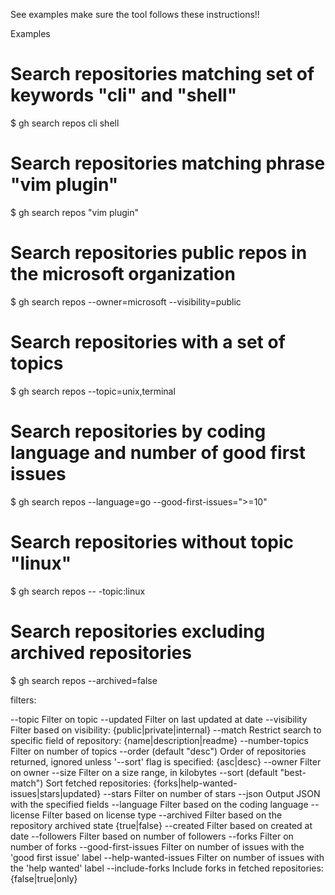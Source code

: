 See examples
make sure the tool follows these instructions!!

Examples

# Search repositories matching set of keywords "cli" and "shell"
$ gh search repos cli shell

# Search repositories matching phrase "vim plugin"
$ gh search repos "vim plugin"

# Search repositories public repos in the microsoft organization
$ gh search repos --owner=microsoft --visibility=public

# Search repositories with a set of topics
$ gh search repos --topic=unix,terminal

# Search repositories by coding language and number of good first issues
$ gh search repos --language=go --good-first-issues=">=10"

# Search repositories without topic "linux"
$ gh search repos -- -topic:linux

# Search repositories excluding archived repositories
$ gh search repos --archived=false

filters:

 --topic <strings>
    Filter on topic
--updated <date>
    Filter on last updated at date
--visibility <strings>
    Filter based on visibility: {public|private|internal}
 --match <strings>
    Restrict search to specific field of repository: {name|description|readme}
--number-topics <number>
    Filter on number of topics
--order <string> (default "desc")
    Order of repositories returned, ignored unless '--sort' flag is specified: {asc|desc}
--owner <strings>
    Filter on owner
--size <string>
    Filter on a size range, in kilobytes
--sort <string> (default "best-match")
    Sort fetched repositories: {forks|help-wanted-issues|stars|updated}
--stars <number>
    Filter on number of stars
 --json <fields>
    Output JSON with the specified fields
--language <string>
    Filter based on the coding language
--license <strings>
    Filter based on license type
 --archived
    Filter based on the repository archived state {true|false}
--created <date>
    Filter based on created at date
--followers <number>
    Filter based on number of followers
--forks <number>
    Filter on number of forks
--good-first-issues <number>
    Filter on number of issues with the 'good first issue' label
--help-wanted-issues <number>
    Filter on number of issues with the 'help wanted' label
--include-forks <string>
    Include forks in fetched repositories: {false|true|only}